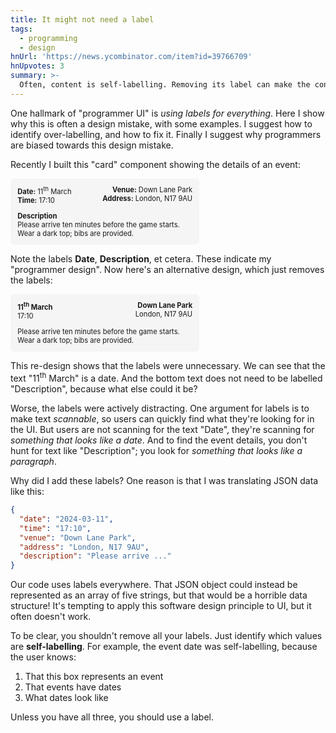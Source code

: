 ```yaml
---
title: It might not need a label
tags:
  - programming
  - design
hnUrl: 'https://news.ycombinator.com/item?id=39766709'
hnUpvotes: 3
summary: >-
  Often, content is self-labelling. Removing its label can make the content _more_ scannable. Programmers often over-label.
---
```


One hallmark of "programmer UI" is <em>using labels for everything</em>.
Here I show why this is often a design mistake, with some examples.
I suggest how to identify over-labelling, and how to fix it.
Finally I suggest why programmers are biased towards this design mistake.

Recently I built this "card" component showing the details of an event:

<div style="max-width: 25em; padding: 1em; background: #f5f5f5; border-radius: 0.5em; font-size: 0.8em; display: flex; flex-direction: column; gap: 1em">
  <div style="display: flex; justify-content: space-between">
    <div>
      <div><strong>Date:</strong> 11<sup>th</sup> March</div>
      <div><strong>Time:</strong> 17:10</div>
    </div>
    <div style="text-align: right">
      <div><strong>Venue:</strong> Down Lane Park</div>
      <div><strong>Address:</strong> London, N17 9AU</div>
    </div>
  </div>
  <div>
    <div><strong>Description</strong></div>
    <div>Please arrive ten minutes before the game starts. Wear a dark top; bibs are provided.</div>
  </div>
</div>

Note the labels **Date**, **Description**, et cetera.
These indicate my "programmer design".
Now here's an alternative design, which just removes the labels:

<div style="max-width: 25em; padding: 1em; background: #f5f5f5; border-radius: 0.5em; font-size: 0.8em; display: flex; flex-direction: column; gap: 1em">
  <div style="display: flex; justify-content: space-between">
    <div>
      <div><strong>11<sup>th</sup> March</strong></div>
      <div>17:10</div>
    </div>
    <div style="text-align: right">
      <div><strong>Down Lane Park</strong></div>
      <div>London, N17 9AU</div>
    </div>
  </div>
  <div>
    <div>Please arrive ten minutes before the game starts. Wear a dark top; bibs are provided.</div>
  </div>
</div>

This re-design shows that the labels were unnecessary.
We can see that the text "11<sup>th</sup> March" is a date.
And the bottom text does not need to be labelled "Description", because what else could it be?

Worse, the labels were actively distracting.
One argument for labels is to make text _scannable_,
so users can quickly find what they're looking for in the UI.
But users are not scanning for the text "Date",
they're scanning for _something that looks like a date_.
And to find the event details, you don't hunt for text like "Description";
you look for _something that looks like a paragraph_.

Why did I add these labels?
One reason is that I was translating JSON data like this:

```json
{
  "date": "2024-03-11",
  "time": "17:10",
  "venue": "Down Lane Park",
  "address": "London, N17 9AU",
  "description": "Please arrive ..."
}
```

Our code uses labels everywhere.
That JSON object could instead be represented as an array of five strings,
but that would be a horrible data structure!
It's tempting to apply this software design principle to UI, but it often doesn't work.

To be clear, you shouldn't remove all your labels.
Just identify which values are **self-labelling**.
For example, the event date was self-labelling,
because the user knows:

1. That this box represents an event
2. That events have dates
3. What dates look like

Unless you have all three, you should use a label.
